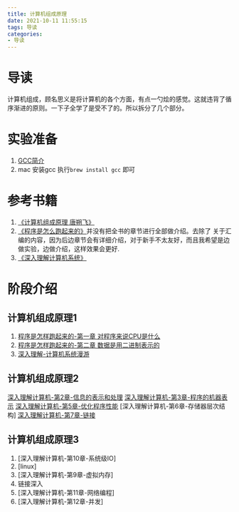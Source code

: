 ```yaml
---
title: 计算机组成原理
date: 2021-10-11 11:55:15
tags: 导读
categories:
- 导读
---
```


# 导读

计算机组成，顾名思义是将计算机的各个方面，有点一勺烩的感觉。这就违背了循序渐进的原则。一下子全学了是受不了的。所以拆分了几个部分。

# 实验准备
<!-- gcc 介绍 -->
1. [GCC简介](https://itopic.org/gcc.html)
2. mac 安装gcc 执行`brew install gcc` 即可
<!-- TODO: 计组 脑图   操作系统脑图-->

# 参考书籍 

1. [《计算机组成原理 唐朔飞》](https://item.jd.com/12237635.html)
2. [《程序是怎么跑起来的》](https://item.jd.com/11676683.html)并没有把全书的章节进行全部做介绍。去除了 关于汇编的内容，因为后边章节会有详细介绍，对于新手不太友好，而且我希望是边做实验，边做介绍，这样效果会更好.
3. [《深入理解计算机系统》](https://item.jd.com/32414185383.html)
# 阶段介绍
## 计算机组成原理1
<!-- # TODO:  cpu 处理器介绍 -->
<!-- TODO: 文章誊抄-->
1. [程序是怎样跑起来的-第一章 对程序来说CPU是什么](https://isam2016.cn/2021/09/07/composition/%E7%A8%8B%E5%BA%8F%E6%98%AF%E6%80%8E%E6%A0%B7%E8%B7%91%E8%B5%B7%E6%9D%A5%E7%9A%84/)
2. [程序是怎样跑起来的-第二章 数据是用二进制表示的](https://isam2016.cn/2021/09/08/composition/%E6%95%B0%E6%8D%AE%E6%98%AF%E7%94%A8%E4%BA%8C%E8%BF%9B%E5%88%B6%E8%A1%A8%E7%A4%BA%E7%9A%84/)
3. [深入理解-计算机系统漫游](https://isam2016.cn/2021/11/03/composition/%E8%AE%A1%E7%BB%84-%E8%AE%A1%E7%AE%97%E6%9C%BA%E7%B3%BB%E7%BB%9F%E6%BC%AB%E6%B8%B8/)

## 计算机组成原理2
[深入理解计算机-第2章-信息的表示和处理]()
[深入理解计算机-第3章-程序的机器表示]()
[深入理解计算机-第5章-优化程序性能]()
[深入理解计算机-第6章-存储器层次结构]
[深入理解计算机-第7章-链接]()

## 计算机组成原理3
1. [深入理解计算机-第10章-系统级IO]
2. [linux]
3. [深入理解计算机-第9章-虚拟内存]
4. 链接深入
5. [深入理解计算机-第11章-网络编程]
6. [深入理解计算机-第12章-并发]
